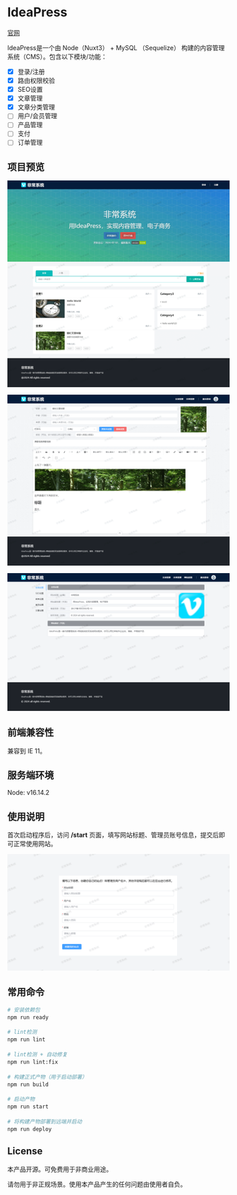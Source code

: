 # IdeaPress

[官网](https://www.verysystems.com)

IdeaPress是一个由 Node（Nuxt3） + MySQL （Sequelize） 构建的内容管理系统（CMS）。包含以下模块/功能：

- [x] 登录/注册
- [x] 路由权限校验
- [x] SEO设置
- [x] 文章管理
- [x] 文章分类管理
- [ ] 用户/会员管理
- [ ] 产品管理
- [ ] 支付
- [ ] 订单管理

## 项目预览

![homepage](./attachments/page-home.png)

![edit post](./attachments/page-edit-post.png)

![setting](./attachments/page-setting.png)

## 前端兼容性

兼容到 IE 11。

## 服务端环境

Node: v16.14.2

## 使用说明

首次启动程序后，访问 **/start** 页面，填写网站标题、管理员账号信息，提交后即可正常使用网站。

![](./attachments/page-start.png)

[//]: # (## 项目表结构)

[//]: # ()
[//]: # (涉及？张表：)

[//]: # ()
[//]: # (相关ER图（实体关系图，entity-relationship diagram）如下：)

[//]: # ()
[//]: # (略。)

## 常用命令

```bash
# 安装依赖包
npm run ready

# lint检测
npm run lint

# lint检测 + 自动修复
npm run lint:fix

# 构建正式产物（用于启动部署）
npm run build

# 启动产物
npm run start

# 将构建产物部署到远端并启动
npm run deploy
```

## License

本产品开源。可免费用于非商业用途。

请勿用于非正规场景。使用本产品产生的任何问题由使用者自负。
